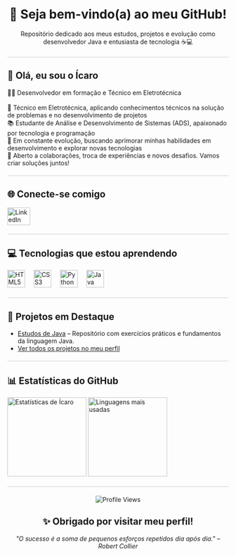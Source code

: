 <h1 align="center">🚀 Seja bem-vindo(a) ao meu GitHub!</h1>

<p align="center">Repositório dedicado aos meus estudos, projetos e evolução como desenvolvedor Java e entusiasta de tecnologia ☕💻</p>

<hr style="border: none; height: 1px; background-color: #ccc; margin: 20px 0;" />

<h2 align="left">👋 Olá, eu sou o Ícaro</h2>

<p align="left">
🧑‍💻 Desenvolvedor em formação e Técnico em Eletrotécnica<br><br>
💼 Técnico em Eletrotécnica, aplicando conhecimentos técnicos na solução de problemas e no desenvolvimento de projetos<br>
📚 Estudante de Análise e Desenvolvimento de Sistemas (ADS), apaixonado por tecnologia e programação<br>
🎯 Em constante evolução, buscando aprimorar minhas habilidades em desenvolvimento e explorar novas tecnologias<br>
🤝 Aberto a colaborações, troca de experiências e novos desafios. Vamos criar soluções juntos!
</p>

<hr style="border: none; height: 1px; background-color: #ccc; margin: 20px 0;" />

<h2 align="left">🌐 Conecte-se comigo</h2>

<div align="left">
  <a href="https://www.linkedin.com/in/%C3%ADcaro-tercio-3230b02b6/" target="_blank">
    <img src="https://raw.githubusercontent.com/maurodesouza/profile-readme-generator/master/src/assets/icons/social/linkedin/default.svg" width="52" height="40" alt="LinkedIn" />
  </a>
</div>

<hr style="border: none; height: 1px; background-color: #ccc; margin: 20px 0;" />

<h2 align="left">💻 Tecnologias que estou aprendendo</h2>

<div align="left">
  <img src="https://cdn.jsdelivr.net/gh/devicons/devicon/icons/html5/html5-original.svg" height="40" alt="HTML5" />
  <img width="12" />
  <img src="https://cdn.jsdelivr.net/gh/devicons/devicon/icons/css3/css3-original.svg" height="40" alt="CSS3" />
  <img width="12" />
  <img src="https://cdn.jsdelivr.net/gh/devicons/devicon/icons/python/python-original.svg" height="40" alt="Python" />
  <img width="12" />
  <img src="https://cdn.jsdelivr.net/gh/devicons/devicon/icons/java/java-original.svg" height="40" alt="Java" />
</div>

<hr style="border: none; height: 1px; background-color: #ccc; margin: 20px 0;" />

<h2 align="left">🚧 Projetos em Destaque</h2>
<ul>
  <li><a href="https://github.com/IcaroLyra/Estudos-De-Java" target="_blank">Estudos de Java</a> – Repositório com exercícios práticos e fundamentos da linguagem Java.</li>
  <li><a href="https://github.com/IcaroLyra" target="_blank">Ver todos os projetos no meu perfil</a></li>
</ul>

<hr style="border: none; height: 1px; background-color: #ccc; margin: 20px 0;" />

<h2 align="left">📊 Estatísticas do GitHub</h2>

<div align="left">
  <img src="https://github-readme-stats.vercel.app/api?username=IcaroLyra&show_icons=true&theme=github_dark&locale=pt-br" height="180" alt="Estatísticas de Ícaro" />
  <img src="https://github-readme-stats.vercel.app/api/top-langs/?username=IcaroLyra&layout=compact&theme=github_dark" height="180" alt="Linguagens mais usadas" />
</div>

<hr style="border: none; height: 1px; background-color: #ccc; margin: 20px 0;" />

<p align="center">
  <img src="https://komarev.com/ghpvc/?username=IcaroLyra&label=Profile%20views&color=0e75b6&style=flat" alt="Profile Views" />
</p>

<h2 align="center">✨ Obrigado por visitar meu perfil!</h2>
<p align="center"><i>"O sucesso é a soma de pequenos esforços repetidos dia após dia." – Robert Collier</i></p>

